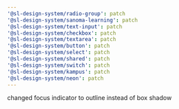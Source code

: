 ```yaml
---
'@sl-design-system/radio-group': patch
'@sl-design-system/sanoma-learning': patch
'@sl-design-system/text-input': patch
'@sl-design-system/checkbox': patch
'@sl-design-system/textarea': patch
'@sl-design-system/button': patch
'@sl-design-system/select': patch
'@sl-design-system/shared': patch
'@sl-design-system/switch': patch
'@sl-design-system/kampus': patch
'@sl-design-system/neon': patch
---
```


changed focus indicator to outline instead of box shadow
